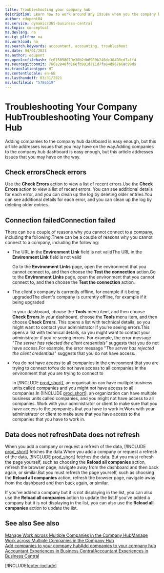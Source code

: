 ```yaml
---
title: Troubleshooting your company hub
description: Learn how to work around any issues when you the company hub in Dynamics 365 Business Central to manage work across multiple companies.
author: edupont04
ms.service: dynamics365-business-central
ms.topic: conceptual
ms.devlang: na
ms.tgt_pltfrm: na
ms.workload: na
ms.search.keywords: accountant, accounting, troubleshoot
ms.date: 04/01/2021
ms.author: edupont
ms.openlocfilehash: fc015058079e30b2db6989b246dc38498cd7a1f4
ms.sourcegitcommit: 766e2840fd16efb901d211d7fa64d96766ac99d9
ms.translationtype: HT
ms.contentlocale: en-GB
ms.lasthandoff: 03/31/2021
ms.locfileid: "5786519"
---
```

# <a name="troubleshooting-your-company-hub"></a><span data-ttu-id="9b518-103">Troubleshooting Your Company Hub</span><span class="sxs-lookup"><span data-stu-id="9b518-103">Troubleshooting Your Company Hub</span></span>

<span data-ttu-id="9b518-104">Adding companies to the company hub dashboard is easy enough, but this article addresses issues that you may have on the way.</span><span class="sxs-lookup"><span data-stu-id="9b518-104">Adding companies to the company hub dashboard is easy enough, but this article addresses issues that you may have on the way.</span></span>  

## <a name="check-errors"></a><span data-ttu-id="9b518-105">Check errors</span><span class="sxs-lookup"><span data-stu-id="9b518-105">Check errors</span></span>

<span data-ttu-id="9b518-106">Use the **Check Errors** action to view a list of recent errors.</span><span class="sxs-lookup"><span data-stu-id="9b518-106">Use the **Check Errors** action to view a list of recent errors.</span></span> <span data-ttu-id="9b518-107">You can see additional details for each error, and you can clean up the log by deleting older entries.</span><span class="sxs-lookup"><span data-stu-id="9b518-107">You can see additional details for each error, and you can clean up the log by deleting older entries.</span></span>  

## <a name="connection-failed"></a><span data-ttu-id="9b518-108">Connection failed</span><span class="sxs-lookup"><span data-stu-id="9b518-108">Connection failed</span></span>

<span data-ttu-id="9b518-109">There can be a couple of reasons why you cannot connect to a company, including the following:</span><span class="sxs-lookup"><span data-stu-id="9b518-109">There can be a couple of reasons why you cannot connect to a company, including the following:</span></span>

- <span data-ttu-id="9b518-110">The URL in the **Environment Link** field is not valid</span><span class="sxs-lookup"><span data-stu-id="9b518-110">The URL in the **Environment Link** field is not valid</span></span>  

  <span data-ttu-id="9b518-111">Go to the **Environment Links** page, open the environment that you cannot connect to, and then choose the **Test the connection** action.</span><span class="sxs-lookup"><span data-stu-id="9b518-111">Go to the **Environment Links** page, open the environment that you cannot connect to, and then choose the **Test the connection** action.</span></span>  
- <span data-ttu-id="9b518-112">The client's company is currently offline, for example if it being upgraded</span><span class="sxs-lookup"><span data-stu-id="9b518-112">The client's company is currently offline, for example if it being upgraded</span></span>

  <span data-ttu-id="9b518-113">In your dashboard, choose the **Tools** menu item, and then choose **Check Errors**.</span><span class="sxs-lookup"><span data-stu-id="9b518-113">In your dashboard, choose the **Tools** menu item, and then choose **Check Errors**.</span></span> <span data-ttu-id="9b518-114">This opens a list with technical details, so you might want to contact your administrator if you're seeing errors.</span><span class="sxs-lookup"><span data-stu-id="9b518-114">This opens a list with technical details, so you might want to contact your administrator if you're seeing errors.</span></span> <span data-ttu-id="9b518-115">For example, the error message "*The server has rejected the client credentials*" suggests that you do not have access.</span><span class="sxs-lookup"><span data-stu-id="9b518-115">For example, the error message "*The server has rejected the client credentials*" suggests that you do not have access.</span></span>  
- <span data-ttu-id="9b518-116">You do not have access to all companies in the environment that you are trying to connect to</span><span class="sxs-lookup"><span data-stu-id="9b518-116">You do not have access to all companies in the environment that you are trying to connect to</span></span>

  <span data-ttu-id="9b518-117">In [!INCLUDE [prod_short](includes/prod_short.md)], an organisation can have multiple business units called companies and you might not have access to all companies.</span><span class="sxs-lookup"><span data-stu-id="9b518-117">In [!INCLUDE [prod_short](includes/prod_short.md)], an organization can have multiple business units called companies, and you might not have access to all companies.</span></span> <span data-ttu-id="9b518-118">Work with your administrator or client to make sure that you have access to the companies that you have to work in.</span><span class="sxs-lookup"><span data-stu-id="9b518-118">Work with your administrator or client to make sure that you have access to the companies that you have to work in.</span></span>  

## <a name="data-does-not-refresh"></a><span data-ttu-id="9b518-119">Data does not refresh</span><span class="sxs-lookup"><span data-stu-id="9b518-119">Data does not refresh</span></span>

<span data-ttu-id="9b518-120">When you add a company or request a refresh of the data, [!INCLUDE [prod_short](includes/prod_short.md)] fetches the data.</span><span class="sxs-lookup"><span data-stu-id="9b518-120">When you add a company or request a refresh of the data, [!INCLUDE [prod_short](includes/prod_short.md)] fetches the data.</span></span> <span data-ttu-id="9b518-121">But you must refresh the page yourself, such as choosing the **Reload all companies** action, refresh the browser page, navigate away from the dashboard and then back again, or similar.</span><span class="sxs-lookup"><span data-stu-id="9b518-121">But you must refresh the page yourself, such as choosing the **Reload all companies** action, refresh the browser page, navigate away from the dashboard and then back again, or similar.</span></span>  

<span data-ttu-id="9b518-122">If you've added a company but it is not displaying in the list, you can also use the **Reload all companies** action to update the list.</span><span class="sxs-lookup"><span data-stu-id="9b518-122">If you've added a company but it is not displaying in the list, you can also use the **Reload all companies** action to update the list.</span></span>

## <a name="see-also"></a><span data-ttu-id="9b518-123">See also </span><span class="sxs-lookup"><span data-stu-id="9b518-123">See also</span></span>

[<span data-ttu-id="9b518-124">Manage Work across Multiple Companies in the Company Hub</span><span class="sxs-lookup"><span data-stu-id="9b518-124">Manage Work across Multiple Companies in the Company Hub</span></span>](company-hub.md)  
[<span data-ttu-id="9b518-125">Add companies to your company hub</span><span class="sxs-lookup"><span data-stu-id="9b518-125">Add companies to your company hub</span></span>](company-hub-add-company.md)  
[<span data-ttu-id="9b518-126">Accountant Experiences in Business Central</span><span class="sxs-lookup"><span data-stu-id="9b518-126">Accountant Experiences in Business Central</span></span>](finance-accounting.md)  


[!INCLUDE[footer-include](includes/footer-banner.md)]